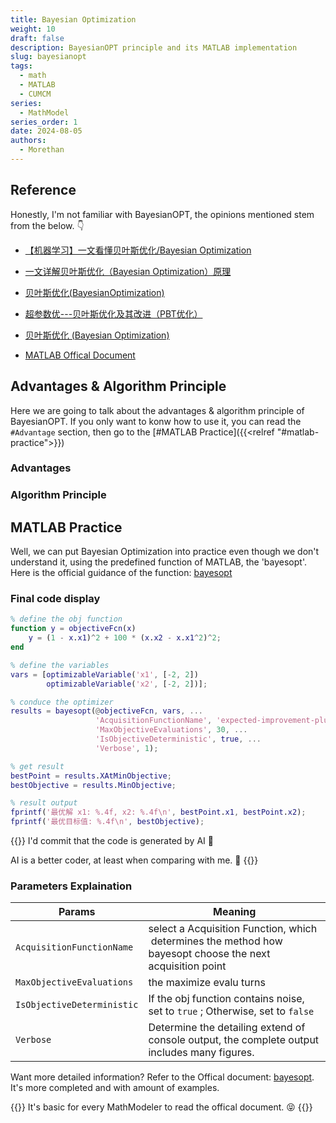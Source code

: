 ```yaml
---
title: Bayesian Optimization
weight: 10
draft: false
description: BayesianOPT principle and its MATLAB implementation
slug: bayesianopt
tags:
  - math
  - MATLAB
  - CUMCM
series:
  - MathModel
series_order: 1
date: 2024-08-05
authors:
  - Morethan
---
```


## Reference
Honestly, I'm not familiar with BayesianOPT, the opinions mentioned stem from the below. 👇

- [【机器学习】一文看懂贝叶斯优化/Bayesian Optimization](https://blog.csdn.net/qq_27590277/article/details/115451660)

- [一文详解贝叶斯优化（Bayesian Optimization）原理](https://www.cnblogs.com/milliele/p/17782631.html)

- [贝叶斯优化(BayesianOptimization)](https://blog.csdn.net/Leon_winter/article/details/86604553)

- [超参数优---贝叶斯优化及其改进（PBT优化）](https://blog.csdn.net/xys430381_1/article/details/103871212)

- [贝叶斯优化 (Bayesian Optimization)](https://leovan.me/cn/2020/06/bayesian-optimization/)

- [MATLAB Offical Document](https://ww2.mathworks.cn/help/stats/bayesopt.html?s_tid=srchtitle_site_search_1_bayesopt)


## Advantages & Algorithm Principle
Here we are going to talk about the advantages & algorithm principle of BayesianOPT. If you only want to konw how to use it, you can read the `#Advantage` section, then go to the [#MATLAB Practice]({{<relref "#matlab-practice">}})

### Advantages

### Algorithm Principle

## MATLAB Practice
Well, we can put Bayesian Optimization into practice even though we don't understand it, using the predefined function of MATLAB, the 'bayesopt'. Here is the official guidance of the function: [bayesopt](https://ww2.mathworks.cn/help/stats/bayesopt.html?s_tid=srchtitle_site_search_1_bayesopt)

### Final code display
```matlab
% define the obj function
function y = objectiveFcn(x)
    y = (1 - x.x1)^2 + 100 * (x.x2 - x.x1^2)^2;
end

% define the variables
vars = [optimizableVariable('x1', [-2, 2])
        optimizableVariable('x2', [-2, 2])];

% conduce the optimizer
results = bayesopt(@objectiveFcn, vars, ...
                   'AcquisitionFunctionName', 'expected-improvement-plus', ...
                   'MaxObjectiveEvaluations', 30, ...
                   'IsObjectiveDeterministic', true, ...
                   'Verbose', 1);

% get result
bestPoint = results.XAtMinObjective;
bestObjective = results.MinObjective;

% result output
fprintf('最优解 x1: %.4f, x2: %.4f\n', bestPoint.x1, bestPoint.x2);
fprintf('最优目标值: %.4f\n', bestObjective);
```

{{<alert>}}
I'd commit that the code is generated by AI 🥲

AI is a better coder, at least when comparing with me. 🫠
{{</alert>}}

### Parameters Explaination

| Params                     | Meaning                                                                                                    |
| -------------------------- | ---------------------------------------------------------------------------------------------------------- |
| `AcquisitionFunctionName`  | select a Acquisition Function, which  determines the method how bayesopt choose the next acquisition point |
| `MaxObjectiveEvaluations`  | the maximize evalu turns                                                                                   |
| `IsObjectiveDeterministic` | If the obj function contains noise, set to `true` ; Otherwise, set to `false`                              |
| `Verbose`                  | Determine the detailing extend of console output, the complete output includes many figures.               |

Want more detailed information? Refer to the Offical document: [bayesopt](https://ww2.mathworks.cn/help/stats/bayesopt.html?s_tid=srchtitle_site_search_1_bayesopt). It's more completed and with amount of examples.

{{<alert>}}
It's basic for every MathModeler to read the offical document. 😝
{{</alert>}}